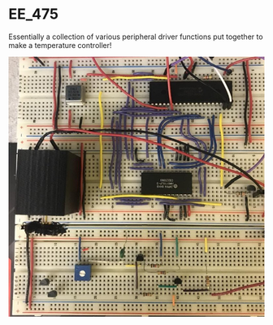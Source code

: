 # EE_475
Essentially a collection of various peripheral driver functions put together to make a temperature controller!


![alt_text](https://github.com/r3y-ch1ng/EE475_Capstone/blob/master/temp_controller.png)
